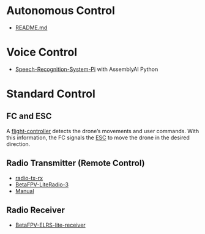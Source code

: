 # Autonomous Control
* [README.md](https://github.com/MichaelThamm/autonomous-drone/blob/main/sub-systems/control-system/autonomous-control/README.md)

# Voice Control
* [Speech-Recognition-System-Pi](https://www.youtube.com/watch?v=vEMzN5RgXbw) with AssemblyAI Python

# Standard Control
## FC and ESC
A [flight-controller](https://oscarliang.com/flight-controller-explained/#Flight-Controller-What-it-is-and-How-it-Works) detects the drone’s movements and user commands. With this information, the FC signals the [ESC](https://oscarliang.com/esc/) to move the drone in the desired direction.

## Radio Transmitter (Remote Control)
* [radio-tx-rx](https://oscarliang.com/radio-transmitter/)
* [BetaFPV-LiteRadio-3](https://betafpv.com/products/literadio-3-radio-transmitter)
* [Manual](https://manuals.plus/betafpv/literadio-3-radio-transmitter-manual#axzz8CFUM5o3S)

## Radio Receiver
* [BetaFPV-ELRS-lite-receiver](https://www.drone-fpv-racer.com/en/elrs-lite-receiver-by-betafpv-9218.html#/10019-antenna-tower_antenna)
